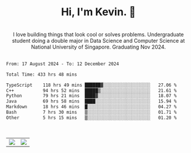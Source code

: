 <!--
**kevin-pek/kevin-pek** is a ✨ _special_ ✨ repository because its `README.md` (this file) appears on your GitHub profile.

Here are some ideas to get you started:

- 🔭 I’m currently working on ...
- 🌱 I’m currently learning ...
- 👯 I’m looking to collaborate on ...
- 🤔 I’m looking for help with ...
- 💬 Ask me about ...
- 📫 How to reach me: ...
- 😄 Pronouns: ...
- ⚡ Fun fact: ...
-->
<div align="center">
  <h1>Hi, I'm Kevin. 👋</h1>
  <br />
  I love building things that look cool or solves problems. Undergraduate student doing a double major in Data Science and Computer Science at National University of Singapore. Graduating Nov 2024.
</div>
<br />
<!--START_SECTION:waka-->

```txt
From: 17 August 2024 - To: 12 December 2024

Total Time: 433 hrs 48 mins

TypeScript    118 hrs 49 mins ██████▓░░░░░░░░░░░░░░░░░░   27.06 %
C++           94 hrs 52 mins  █████▒░░░░░░░░░░░░░░░░░░░   21.61 %
Python        79 hrs 21 mins  ████▓░░░░░░░░░░░░░░░░░░░░   18.07 %
Java          69 hrs 58 mins  ████░░░░░░░░░░░░░░░░░░░░░   15.94 %
Markdown      18 hrs 46 mins  █░░░░░░░░░░░░░░░░░░░░░░░░   04.27 %
Bash          7 hrs 30 mins   ▒░░░░░░░░░░░░░░░░░░░░░░░░   01.71 %
Other         5 hrs 15 mins   ▒░░░░░░░░░░░░░░░░░░░░░░░░   01.20 %
```

<!--END_SECTION:waka-->
<br />
<table width="100%">
  <tr>
    <td align="left" width="50%">
      <img src="https://github-readme-stats-kevin-pek.vercel.app/api?username=kevin-pek&include_all_commits=true&count_private=true&theme=rose_pine" />
    </td>
    <td align="right" width="50%">
      <img src="https://github-readme-stats-kevin-pek.vercel.app/api/top-langs?username=kevin-pek&langs_count=10&hide_progress=true&theme=rose_pine" />
    </td>
  </tr>
</table>
